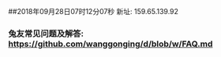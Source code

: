 ##2018年09月28日07时12分07秒 新址: 159.65.139.92
### 兔友常见问题及解答: https://github.com/wanggonging/d/blob/w/FAQ.md
